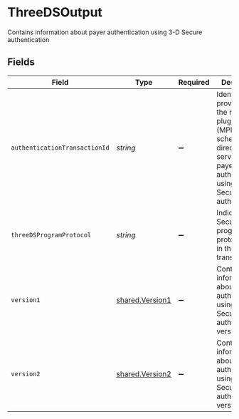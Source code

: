 # ThreeDSOutput

Contains information about payer authentication using 3-D Secure authentication


## Fields

| Field                                                                                                                                            | Type                                                                                                                                             | Required                                                                                                                                         | Description                                                                                                                                      | Example                                                                                                                                          |
| ------------------------------------------------------------------------------------------------------------------------------------------------ | ------------------------------------------------------------------------------------------------------------------------------------------------ | ------------------------------------------------------------------------------------------------------------------------------------------------ | ------------------------------------------------------------------------------------------------------------------------------------------------ | ------------------------------------------------------------------------------------------------------------------------------------------------ |
| `authenticationTransactionId`                                                                                                                    | *string*                                                                                                                                         | :heavy_minus_sign:                                                                                                                               | Identifier provided by the merchant plug in system (MPI) or scheme directory server during payer authentication using 3-D Secure authentication. |                                                                                                                                                  |
| `threeDSProgramProtocol`                                                                                                                         | *string*                                                                                                                                         | :heavy_minus_sign:                                                                                                                               | Indicates 3-D Secure program protocol used in the transaction.                                                                                   | 2                                                                                                                                                |
| `version1`                                                                                                                                       | [shared.Version1](../../../sdk/models/shared/version1.md)                                                                                        | :heavy_minus_sign:                                                                                                                               | Contains information about payer authentication using 3-D Secure authentication version 1                                                        |                                                                                                                                                  |
| `version2`                                                                                                                                       | [shared.Version2](../../../sdk/models/shared/version2.md)                                                                                        | :heavy_minus_sign:                                                                                                                               | Contains information about payer authentication using 3-D Secure authentication version 2                                                        |                                                                                                                                                  |
